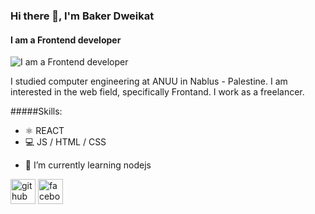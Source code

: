 ### Hi there 👋, I'm Baker Dweikat
#### I am a Frontend developer
![I am a Frontend developer](https://arturssmirnovs.github.io/github-profile-readme-generator/images/banner.png)

I studied computer engineering at ANUU in Nablus - Palestine. I am interested in the web field, specifically Frontand. I work as a freelancer.

#####Skills: 
* ⚛ REACT 
* 💻 JS / HTML / CSS

- 🌱 I’m currently learning nodejs 


[<img src='https://cdn.jsdelivr.net/npm/simple-icons@3.0.1/icons/github.svg' alt='github' height='40'>](https://github.com/dweikat)  [<img src='https://cdn.jsdelivr.net/npm/simple-icons@3.0.1/icons/facebook.svg' alt='facebook' height='40'>](https://www.facebook.com/https://www.facebook.com/profile.php?id=100008246016425)  

